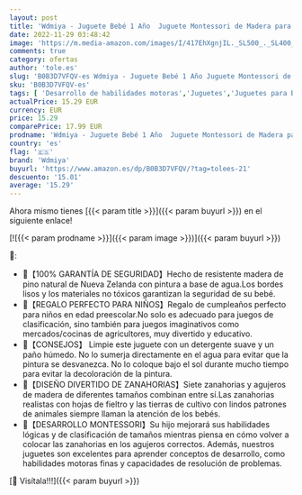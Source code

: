```yaml
---
layout: post
title: 'Wdmiya - Juguete Bebé 1 Año  Juguete Montessori de Madera para Niños 12-36 Meses  Juegos Educativos de Desarrollar Habilidades Motoras  Clasificación de Zanahorias  Regalo Cumpleaños Navidad  Zanahorias '
date: 2022-11-29 03:48:42
image: 'https://m.media-amazon.com/images/I/417EhXgnjIL._SL500_._SL400_.jpg'
comments: true
category: ofertas
author: 'tole.es'
slug: 'B0B3D7VFQV-es Wdmiya - Juguete Bebé 1 Año Juguete Montessori de Madera...'
sku: 'B0B3D7VFQV-es'
tags: [ 'Desarrollo de habilidades motoras','Juguetes','Juguetes para Bebés y primera infancia','Juguetes para apilar y encajar','Juguetes y juegos','bebé','wdmiya','🇪🇸', ]
actualPrice: 15.29 EUR
currency: EUR
price: 15.29
comparePrice: 17.99 EUR
prodname: 'Wdmiya - Juguete Bebé 1 Año  Juguete Montessori de Madera para Niños 12-36 Meses  Juegos Educativos de Desarrollar Habilidades Motoras  Clasificación de Zanahorias  Regalo Cumpleaños Navidad  Zanahorias '
country: 'es'
flag: '🇪🇸'
brand: 'Wdmiya'
buyurl: 'https://www.amazon.es/dp/B0B3D7VFQV/?tag=tolees-21'
descuento: '15.01'
average: '15.29'
---
```


Ahora mismo tienes [{{< param title >}}]({{< param buyurl >}}) en el siguiente enlace!

[![{{< param prodname >}}]({{< param image >}})]({{< param buyurl >}})

🔎:

- 🥕【100% GARANTÍA DE SEGURIDAD】Hecho de resistente madera de pino natural de Nueva Zelanda con pintura a base de agua.Los bordes lisos y los materiales no tóxicos garantizan la seguridad de su bebé.
- 🥕【REGALO PERFECTO PARA NIÑOS】Regalo de cumpleaños perfecto para niños en edad preescolar.No solo es adecuado para juegos de clasificación, sino también para juegos imaginativos como mercados/cocinas de agricultores, muy divertido y educativo.
- 🥕【CONSEJOS】 Limpie este juguete con un detergente suave y un paño húmedo. No lo sumerja directamente en el agua para evitar que la pintura se desvanezca. No lo coloque bajo el sol durante mucho tiempo para evitar la decoloración de la pintura.
- 🥕【DISEÑO DIVERTIDO DE ZANAHORIAS】Siete zanahorias y agujeros de madera de diferentes tamaños combinan entre sí.Las zanahorias realistas con hojas de fieltro y las tierras de cultivo con lindos patrones de animales siempre llaman la atención de los bebés.
- 🥕【DESARROLLO MONTESSORI】Su hijo mejorará sus habilidades lógicas y de clasificación de tamaños mientras piensa en cómo volver a colocar las zanahorias en los agujeros correctos. Además, nuestros juguetes son excelentes para aprender conceptos de desarrollo, como habilidades motoras finas y capacidades de resolución de problemas.

[🛒 Visítala!!!]({{< param buyurl >}})
